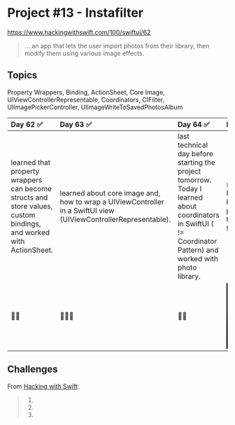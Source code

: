 # Project #13 - Instafilter

https://www.hackingwithswift.com/100/swiftui/62

> ...  an app that lets the user import photos from their library, then modify them using various image effects.

## Topics
Property Wrappers, Binding, ActionSheet, Core Image, UIViewControllerRepresentable, Coordinators, CIFilter, UIImagePickerController, UIImageWriteToSavedPhotosAlbum

|Day 62 :white_check_mark: | Day 63 :white_check_mark: | Day 64 :white_check_mark: | Day 65 :white_check_mark: | Day 66 :white_check_mark: |
|:--|:--|:--|:--|:--|
| learned that property wrappers can become structs and store values, custom bindings, and worked with ActionSheet. | learned about core image and, how to wrap a UIViewController in a SwiftUI view (UIViewControllerRepresentable). | last technical day before starting the project tomorrow. Today I learned about coordinators in SwiftUI ( != Coordinator Pattern) and worked with photo library. | started project #13! Consolidated what I learned from the past three days and built an app that lets people import photos from their library, and modify the picture using filters (the filters feature be implemented tomorrow). | completed the project. Finished adding the list filters you can apply to an image and, saved an image to library.  |
| 🤰🏽| 👩🏽‍🍼 | 👩‍👦 | ![D65](https://user-images.githubusercontent.com/12801333/124197994-bd903f80-da9d-11eb-80a6-60dd23b0e0eb.mp4) | ![D66](https://user-images.githubusercontent.com/12801333/124340534-d5da8a00-db83-11eb-98e3-496381a84e7e.mp4)

## Challenges

From [Hacking with Swift]():
>1. 
>2. 
>3. 
